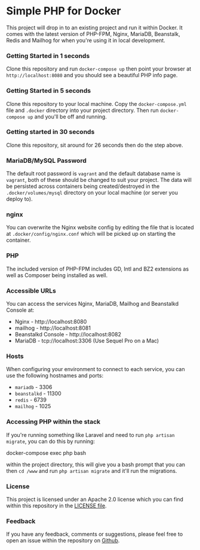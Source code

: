 # Simple PHP for Docker

This project will drop in to an existing project and run it within Docker. It
comes with the latest version of PHP-FPM, Nginx, MariaDB, Beanstalk, Redis and
Mailhog for when you're using it in local development.


### Getting Started in 1 seconds

Clone this repository and run `docker-compose up` then point your browser at
`http://localhost:8080` and you should see a beautiful PHP info page.


### Getting Started in 5 seconds

Clone this repository to your local machine. Copy the `docker-compose.yml`
file and `.docker` directory into your project directory. Then run
`docker-compose up` and you'll be off and running.


### Getting started in 30 seconds

Clone this repository, sit around for 26 seconds then do the step above.


### MariaDB/MySQL Password

The default root password is `vagrant` and the default database name is `vagrant`,
both of these should be changed to suit your project. The data will be persisted
across containers being created/destroyed in the `.docker/volumes/mysql`
directory on your local machine (or server you deploy to).


### nginx

You can overwrite the Nginx website config by editing the file that is located at
`.docker/config/nginx.conf` which will be picked up on starting the container.


### PHP

The included version of PHP-FPM includes GD, Intl and BZ2 extensions as well as
Composer being installed as well.


### Accessible URLs

You can access the services Nginx, MariaDB, Mailhog and Beanstalkd Console at:

 - Nginx - http://localhost:8080
 - mailhog - http://localhost:8081
 - Beanstalkd Console - http://localhost:8082
 - MariaDB - tcp://localhost:3306 (Use Sequel Pro on a Mac)


### Hosts

When configuring your environment to connect to each service, you can use the
following hostnames and ports:

  - `mariadb` - 3306
  - `beanstalkd` - 11300
  - `redis` - 6739
  - `mailhog` - 1025


### Accessing PHP within the stack

If you're running something like Laravel and need to run `php artisan migrate`, you can 
do this by running:

   docker-compose exec php bash
   
within the project directory, this will give you a bash prompt that you can then `cd /www` 
and run `php artisan migrate` and it'll run the migrations.

### License

This project is licensed under an Apache 2.0 license which you can find within
this repository in the [LICENSE file](https://github.com/ssx/docker-simple-php/blob/master/LICENSE).


### Feedback

If you have any feedback, comments or suggestions, please feel free to open an
issue within the repository on [Github](https://github.com/ssx/docker-simple-php).
